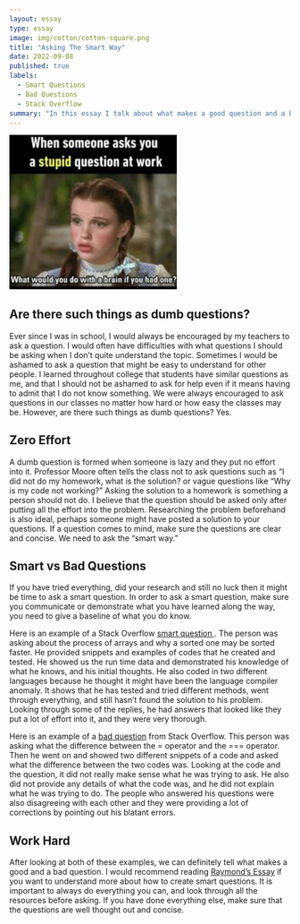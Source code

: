 ```yaml
---
layout: essay
type: essay
image: img/cotton/cotton-square.png
title: "Asking The Smart Way"
date: 2022-09-08
published: true
labels:
  - Smart Questions
  - Bad Questions
  - Stack Overflow
summary: "In this essay I talk about what makes a good question and a bad question with Stack Overflow examples."
---
```


<img width="300px" class="rounded float-start pe-4" src="../img/dum.jpg">

## Are there such things as dumb questions? 

Ever since I was in school, I would always be encouraged by my teachers to ask a question. I would often have difficulties with what questions I should be asking when I don’t quite understand the topic. Sometimes I would be ashamed to ask a question that might be easy to understand for other people. I learned throughout college that students have similar questions as me, and that I should not be ashamed to ask for help even if it means having to admit that I do not know something. We were always encouraged to ask questions in our classes no matter how hard or how easy the classes may be. However, are there such things as dumb questions? Yes.

## Zero Effort 

A dumb question is formed when someone is lazy and they put no effort into it. Professor Moore often tells the class not to ask questions such as “I did not do my homework, what is the solution? or vague questions like “Why is my code not working?” Asking the solution to a homework is something a person should not do. I believe that the question should be asked only after putting all the effort into the problem. Researching the problem beforehand is also ideal, perhaps someone might have posted a solution to your questions. If a question comes to mind, make sure the questions are clear and concise. We need to ask the “smart way.”

## Smart vs Bad Questions

If you have tried everything, did your research and still no luck then it might be time to ask a smart question. In order to ask a smart question, make sure you communicate or demonstrate what you have learned along the way, you need to give a baseline of what you do know. 

Here is an example of a Stack Overflow <a href="https://stackoverflow.com/questions/11227809/why-is-processing-a-sorted-array-faster-than-processing-an-unsorted-array"> smart question </a>. The person was asking about the process of arrays and why a sorted one may be sorted faster. He provided snippets and examples of codes that he created and tested. He showed us the run time data and demonstrated his knowledge of what he knows, and his initial thoughts. He also coded in two different languages because he thought it might have been the language compiler anomaly. It shows that he has tested and tried different methods, went through everything, and still hasn’t found the solution to his problem. Looking through some of the replies, he had answers that looked like they put a lot of effort into it, and they were very thorough. 

Here is an example of a <a href ="https://stackoverflow.com/questions/17686749/javascript-performance-conditional-statement-vs-assignment-operator"> bad question</a> from Stack Overflow. This person was asking what the difference between the = operator and the === operator. Then he went on and showed two different snippets of a code and asked what the difference between the two codes was. Looking at the code and the question, it did not really make sense what he was trying to ask. He also did not provide any details of what the code was, and he did not explain what he was trying to do. The people who answered his questions were also disagreeing with each other and they were providing a lot of corrections by pointing out his blatant errors. 

## Work Hard

After looking at both of these examples, we can definitely tell what makes a good and a bad question. I would recommend reading <a href="http://www.catb.org/esr/faqs/smart-questions.html"> Raymond’s Essay</a> if you want to understand more about how to create smart questions. It is important to always do everything you can, and look through all the resources before asking. If you have done everything else, make sure that the questions are well thought out and concise. 


